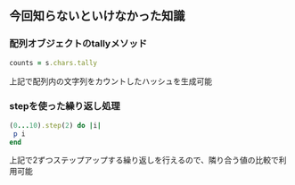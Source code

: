 ## 今回知らないといけなかった知識

### 配列オブジェクトのtallyメソッド
```ruby
counts = s.chars.tally
```

上記で配列内の文字列をカウントしたハッシュを生成可能

### stepを使った繰り返し処理
```ruby
(0...10).step(2) do |i|
 p i
end
```

上記で2ずつステップアップする繰り返しを行えるので、隣り合う値の比較で利用可能

